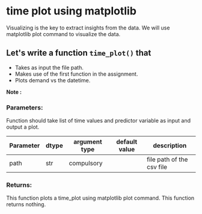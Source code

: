 # time plot using matplotlib

Visualizing is the key to extract insights from the data. We will use matplotlib plot command to visualize the data.

## Let's write a function `time_plot()` that
* Takes as input the file path.
* Makes use of the first function in the assignment.
* Plots demand vs the datetime.

**Note :**


### Parameters:

Function should take list of time values and predictor variable as input and output a plot.

| Parameter | dtype | argument type | default value | description |
| --- | --- | --- | --- | --- |
| path | str | compulsory |  | file path of the csv file |



### Returns:
This function plots a time_plot using matplotlib plot command. This function returns nothing.
